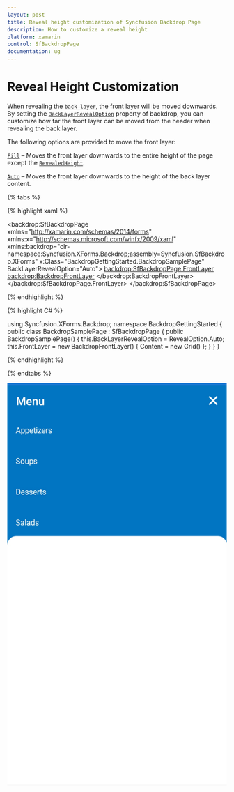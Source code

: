 ```yaml
---
layout: post
title: Reveal height customization of Syncfusion Backdrop Page
description: How to customize a reveal height
platform: xamarin
control: SfBackdropPage
documentation: ug
---
```


# Reveal Height Customization

When revealing the [`back layer`](https://help.syncfusion.com/xamarin/sfbackdroppage/getting-started#reveal-and-conceal-the-back-layer), the front layer will be moved downwards. By setting the [`BackLayerRevealOption`](https://help.syncfusion.com/cr/xamarin/Syncfusion.SfBackdrop.XForms~Syncfusion.XForms.Backdrop.SfBackdropPage~BackLayerRevealOption.html) property of backdrop, you can customize how far the front layer can be moved from the header when revealing the back layer.

The following options are provided to move the front layer:

[`Fill`](https://help.syncfusion.com/cr/xamarin/Syncfusion.SfBackdrop.XForms~Syncfusion.XForms.Backdrop.RevealOption.html) – Moves the front layer downwards to the entire height of the page except the [`RevealedHeight`](https://help.syncfusion.com/cr/xamarin/Syncfusion.SfBackdrop.XForms~Syncfusion.XForms.Backdrop.BackdropFrontLayer~RevealedHeight.html).

[`Auto`](https://help.syncfusion.com/cr/xamarin/Syncfusion.SfBackdrop.XForms~Syncfusion.XForms.Backdrop.RevealOption.html) – Moves the front layer downwards to the height of the back layer content.

{% tabs %} 

{% highlight xaml %} 

<?xml version="1.0" encoding="UTF-8"?>
<backdrop:SfBackdropPage
    xmlns="http://xamarin.com/schemas/2014/forms"
    xmlns:x="http://schemas.microsoft.com/winfx/2009/xaml"
    xmlns:backdrop="clr-namespace:Syncfusion.XForms.Backdrop;assembly=Syncfusion.SfBackdrop.XForms"
    x:Class="BackdropGettingStarted.BackdropSamplePage"
	BackLayerRevealOption="Auto">
	<backdrop:SfBackdropPage.FrontLayer>
        <backdrop:BackdropFrontLayer>
            <Grid />
        </backdrop:BackdropFrontLayer>
    </backdrop:SfBackdropPage.FrontLayer>
</backdrop:SfBackdropPage>


{% endhighlight %}

{% highlight C# %} 

using Syncfusion.XForms.Backdrop;
namespace BackdropGettingStarted
{
    public class BackdropSamplePage : SfBackdropPage
    {
        public BackdropSamplePage()
        {
            this.BackLayerRevealOption = RevealOption.Auto;
            this.FrontLayer = new BackdropFrontLayer()
            {
                Content = new Grid()
            };
        }
    }
}

{% endhighlight %}

{% endtabs %}

![Revealing height customization](RevealingHeight_images/Revealing_height.jpg)